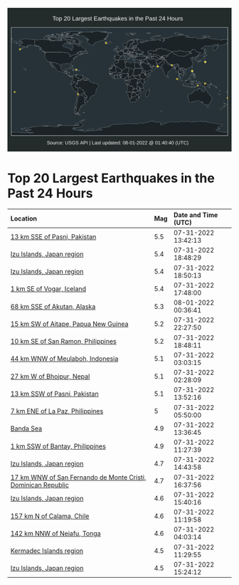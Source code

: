 ![Map](./map.png)

# Top 20 Largest Earthquakes in the Past 24 Hours

| Location | Mag | Date and Time (UTC) |
|:---|:---|:---|
| [13 km SSE of Pasni, Pakistan](https://earthquake.usgs.gov/earthquakes/eventpage/us6000i6yz) | 5.5 | 07-31-2022 13:42:13 |
| [Izu Islands, Japan region](https://earthquake.usgs.gov/earthquakes/eventpage/us6000i70w) | 5.4 | 07-31-2022 18:48:29 |
| [Izu Islands, Japan region](https://earthquake.usgs.gov/earthquakes/eventpage/us6000i70n) | 5.4 | 07-31-2022 18:50:13 |
| [1 km SE of Vogar, Iceland](https://earthquake.usgs.gov/earthquakes/eventpage/us6000i70d) | 5.4 | 07-31-2022 17:48:00 |
| [68 km SSE of Akutan, Alaska](https://earthquake.usgs.gov/earthquakes/eventpage/us6000i72k) | 5.3 | 08-01-2022 00:36:41 |
| [15 km SW of Aitape, Papua New Guinea](https://earthquake.usgs.gov/earthquakes/eventpage/us6000i71u) | 5.2 | 07-31-2022 22:27:50 |
| [10 km SE of San Ramon, Philippines](https://earthquake.usgs.gov/earthquakes/eventpage/us6000i70q) | 5.2 | 07-31-2022 18:48:11 |
| [44 km WNW of Meulaboh, Indonesia](https://earthquake.usgs.gov/earthquakes/eventpage/us6000i6vy) | 5.1 | 07-31-2022 03:03:15 |
| [27 km W of Bhojpur, Nepal](https://earthquake.usgs.gov/earthquakes/eventpage/us6000i6vr) | 5.1 | 07-31-2022 02:28:09 |
| [13 km SSW of Pasni, Pakistan](https://earthquake.usgs.gov/earthquakes/eventpage/us6000i6z0) | 5.1 | 07-31-2022 13:52:16 |
| [7 km ENE of La Paz, Philippines](https://earthquake.usgs.gov/earthquakes/eventpage/us6000i6ww) | 5 | 07-31-2022 05:50:00 |
| [Banda Sea](https://earthquake.usgs.gov/earthquakes/eventpage/us6000i6yx) | 4.9 | 07-31-2022 13:36:45 |
| [1 km SSW of Bantay, Philippines](https://earthquake.usgs.gov/earthquakes/eventpage/us6000i6yg) | 4.9 | 07-31-2022 11:27:39 |
| [Izu Islands, Japan region](https://earthquake.usgs.gov/earthquakes/eventpage/us6000i6zj) | 4.7 | 07-31-2022 14:43:58 |
| [17 km WNW of San Fernando de Monte Cristi, Dominican Republic](https://earthquake.usgs.gov/earthquakes/eventpage/us6000i701) | 4.7 | 07-31-2022 16:37:56 |
| [Izu Islands, Japan region](https://earthquake.usgs.gov/earthquakes/eventpage/us6000i6zt) | 4.6 | 07-31-2022 15:40:16 |
| [157 km N of Calama, Chile](https://earthquake.usgs.gov/earthquakes/eventpage/us6000i6yf) | 4.6 | 07-31-2022 11:19:58 |
| [142 km NNW of Neiafu, Tonga](https://earthquake.usgs.gov/earthquakes/eventpage/us6000i6wb) | 4.6 | 07-31-2022 04:03:14 |
| [Kermadec Islands region](https://earthquake.usgs.gov/earthquakes/eventpage/us6000i6yi) | 4.5 | 07-31-2022 11:29:55 |
| [Izu Islands, Japan region](https://earthquake.usgs.gov/earthquakes/eventpage/us6000i6zp) | 4.5 | 07-31-2022 15:24:12 |
